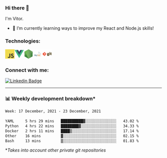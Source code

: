 ### Hi there 👋

I'm Vitor.

- 🌱 I’m currently learning ways to improve my React and Node.js skills!

### Technologies:
<img align="left" alt="Javascript" width="30px" src="https://raw.githubusercontent.com/github/explore/80688e429a7d4ef2fca1e82350fe8e3517d3494d/topics/javascript/javascript.png"/>
<img align="left" alt="VueJs" width="30px" src="https://raw.githubusercontent.com/github/explore/80688e429a7d4ef2fca1e82350fe8e3517d3494d/topics/vue/vue.png"/>
<img align="left" alt="Nodejs" width="30px" src="https://raw.githubusercontent.com/github/explore/80688e429a7d4ef2fca1e82350fe8e3517d3494d/topics/nodejs/nodejs.png" />
<img align="left" alt="Mysql" width="30px" src="https://raw.githubusercontent.com/github/explore/80688e429a7d4ef2fca1e82350fe8e3517d3494d/topics/mysql/mysql.png"/>
<img align="left" alt="Git" width="30px" src="https://raw.githubusercontent.com/github/explore/80688e429a7d4ef2fca1e82350fe8e3517d3494d/topics/git/git.png"/> 

<br /> <br />
### Connect with me:
[![Linkedin Badge](https://img.shields.io/badge/-LinkedIn-blue?style=flat-square&logo=Linkedin&logoColor=white&link=https://www.linkedin.com/in/felipefialho)](https://www.linkedin.com/in/vitorlc)

---

<!-- <p align="center"> <img src="https://komarev.com/ghpvc/?username=vitorlc&label=👀" alt="eitchtee" /> </p> -->
### :bar_chart: Weekly development breakdown*
<!--START_SECTION:waka-->
```text
Week: 17 December, 2021 - 23 December, 2021

YAML     5 hrs 29 mins   ██████████▓░░░░░░░░░░░░░░   43.02 % 
Python   4 hrs 22 mins   ████████▓░░░░░░░░░░░░░░░░   34.33 % 
Docker   2 hrs 11 mins   ████▒░░░░░░░░░░░░░░░░░░░░   17.14 % 
Other    16 mins         ▓░░░░░░░░░░░░░░░░░░░░░░░░   02.15 % 
Bash     13 mins         ▒░░░░░░░░░░░░░░░░░░░░░░░░   01.83 % 
```
<!--END_SECTION:waka-->

**Takes into account other private git repositories*
